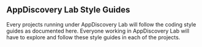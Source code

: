 ## AppDiscovery Lab Style Guides

Every projects running under AppDiscovery Lab will follow the coding style guides as documented here. Everyone working in AppDiscovery Lab will have to explore and follow these style guides in each of the projects.
